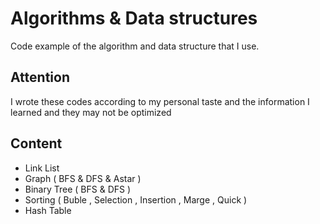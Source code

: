 # Algorithms & Data structures
Code example of the algorithm and data structure that I use.
## Attention 
I wrote these codes according to my personal taste and the information I learned and they may not be optimized

## Content
* Link List
* Graph ( BFS & DFS & Astar )
* Binary Tree ( BFS & DFS )
* Sorting ( Buble , Selection , Insertion , Marge , Quick )
* Hash Table



